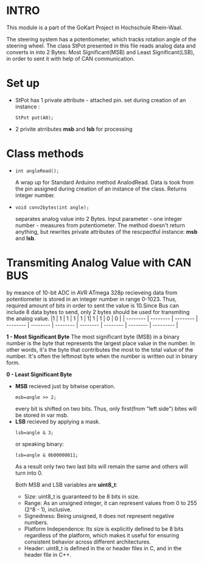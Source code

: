 # INTRO
This module is a part of the GoKart Project in Hochschule Rhein-Waal.

The steering system has a potentiometer, which tracks rotation angle of the steering wheel. The class StPot presented in this file reads analog data and converts in into 2 Bytes: Most Significant(MSB) and Least Significant(LSB), in order to sent it with help of CAN communication.


# Set up
<ul>
  <li><p>StPot has 1 private attribute - attached pin. set during creation of an instance :</li>
    <code>StPot pot(A0);</code></p>
  <li>2 privite atrributes <b>msb</b> and <b>lsb</b> for processing</li>
</ul>

# Class methods
<ul>
  <li><p><code>int angleRead();</code></p></li>
    A wrap up for Standard Arduino method AnalodRead. Data is took from the pin assigned during creation of an instance of the class.
    Returns integer number.
  <li><p><code>void conv2bytes(int angle);</code></p></li>
    separates analog value into 2 Bytes. Input parameter - one integer number - measures from potentiometer. The method doesn't return anything, but rewrites private attributes of the rescpectful instance: <b>msb</b> and <b>lsb</b>.
</ul>

# Transmiting Analog Value with CAN BUS
by meance of 10-bit ADC in AVR ATmega 328p recieveing data from potentiometer is stored in an integer number in range 0-1023. Thus, required amount of bits in order to sent the value is 10.Since Bus can include 8 data bytes to send, only 2 bytes should be used for transmiting the analog value.
|1 | 1 | 1 | 1 | 1 | 1| 1 | 1 | 0 | 0 | 
| -------- | -------- | -------- | -------- | -------- | -------- | -------- | -------- | -------- | --------- |


<b>1 - Most Significant Byte</b> 
The most significant byte (MSB) in a binary number is the byte that represents the largest place value in the number. In other words, it's the byte that contributes the most to the total value of the number. It's often the leftmost byte when the number is written out in binary form.

<b>0 - Least Significant Byte</b>

<ul>
 <li><b>MSB</b> recieved just by bitwise operation.</li>
   <p><code>msb=angle >> 2;</code></p>
 every bit is shifted on two bits. Thus, only first(from "left side") bites will be stored in var msb.
 <li><b>LSB</b> recieved by applying a mask.</li>
   <p><code>lsb=angle & 3;</code></p>
   or speaking binary:
  <p><code>lsb=angle & 0b00000011;</code></p>
  As a result only two two last bits will remain the same and others will turn into 0.


Both MSB and LSB variables are <b>uint8_t</b>:
<ul>
<li>Size: uint8_t is guaranteed to be 8 bits in size.</li>
<li>Range: As an unsigned integer, it can represent values from 0 to 255 (2^8 - 1), inclusive.</li>
<li>Signedness: Being unsigned, it does not represent negative numbers.</li>
<li>Platform Independence: Its size is explicitly defined to be 8 bits regardless of the platform, which makes it useful for ensuring consistent behavior across different architectures.</li>
<li>Header: uint8_t is defined in the <stdint.h> or <cstdint> header files in C, and in the <cstdint> header file in C++.</li>
</ul>




 
